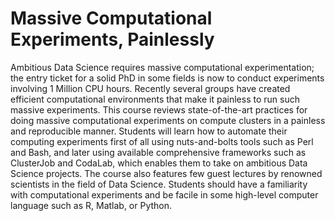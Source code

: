 # Massive Computational Experiments, Painlessly
Ambitious Data Science requires massive computational experimentation; 
the entry ticket for a solid PhD in some fields is now to conduct experiments involving 1 Million CPU hours.
Recently several groups have created efficient computational environments that make it painless to run such
massive experiments. This course reviews state-of-the-art practices for doing massive computational experiments
on compute clusters in a painless and reproducible manner. Students will learn how to automate their computing
experiments first of all using nuts-and-bolts tools such as Perl and Bash, and later using available
comprehensive frameworks such as ClusterJob and CodaLab, which enables them to take on ambitious Data Science
projects. The course also features few guest lectures by renowned scientists in the field of Data Science.
Students should have a familiarity with computational experiments and be facile in some high-level computer
language such as R, Matlab, or Python.
